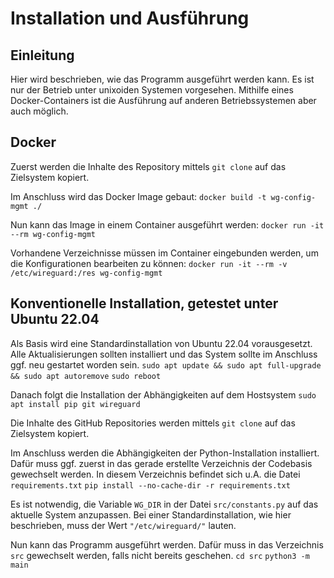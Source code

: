 # Installation und Ausführung

## Einleitung
Hier wird beschrieben, wie das Programm ausgeführt werden kann. Es ist nur der Betrieb unter unixoiden Systemen vorgesehen. Mithilfe eines Docker-Containers ist die Ausführung auf anderen Betriebssystemen aber auch möglich.

## Docker
Zuerst werden die Inhalte des Repository mittels `git clone` auf das Zielsystem kopiert.

Im Anschluss wird das Docker Image gebaut:
`docker build -t wg-config-mgmt ./`

Nun kann das Image in einem Container ausgeführt werden:
`docker run -it --rm wg-config-mgmt`

Vorhandene Verzeichnisse müssen im Container eingebunden werden, um die Konfigurationen bearbeiten zu können:
`docker run -it --rm -v /etc/wireguard:/res wg-config-mgmt`

## Konventionelle Installation, getestet unter Ubuntu 22.04
Als Basis wird eine Standardinstallation von Ubuntu 22.04 vorausgesetzt. Alle Aktualisierungen sollten installiert und das System sollte im Anschluss ggf. neu gestartet worden sein.
`sudo apt update && sudo apt full-upgrade && sudo apt autoremove`
`sudo reboot`

Danach folgt die Installation der Abhängigkeiten auf dem Hostsystem
`sudo apt install pip git wireguard`

Die Inhalte des GitHub Repositories werden mittels `git clone` auf das Zielsystem kopiert.

Im Anschluss werden die Abhängigkeiten der Python-Installation installiert. Dafür muss ggf. zuerst in das gerade erstellte Verzeichnis der Codebasis gewechselt werden. In diesem Verzeichnis befindet sich u.A. die Datei `requirements.txt`
`pip install --no-cache-dir -r requirements.txt`

Es ist notwendig, die Variable `WG_DIR` in der Datei `src/constants.py` auf das aktuelle System anzupassen. Bei einer Standardinstallation, wie hier beschrieben, muss der Wert `"/etc/wireguard/"` lauten.

Nun kann das Programm ausgeführt werden. Dafür muss in das Verzeichnis `src` gewechselt werden, falls nicht bereits geschehen.
`cd src`
`python3 -m main`
